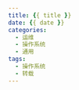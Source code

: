 ```yaml
---
title: {{ title }}
date: {{ date }}
categories:
  - 运维
  - 操作系统
  - 通用
tags:
  - 操作系统
  - 转载
---
```

